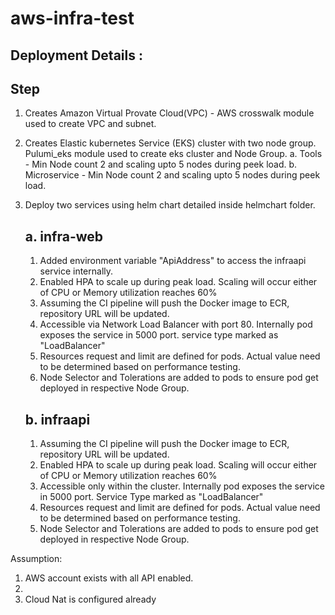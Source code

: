 # aws-infra-test

## Deployment Details : 

## Step
1. Creates Amazon Virtual Provate Cloud(VPC) - AWS crosswalk module used to create VPC and subnet.
   
2. Creates Elastic kubernetes Service (EKS) cluster with two node group. Pulumi_eks module used to create eks cluster and Node Group. 
   a. Tools - Min Node count 2 and scaling upto 5 nodes during peek load. 
   b. Microservice - Min Node count 2 and scaling upto 5 nodes during peek load.
   
3. Deploy two services using helm chart detailed inside helmchart folder.
   
   ## a. infra-web
   
     1. Added environment variable "ApiAddress" to access the infraapi service internally.
     2. Enabled HPA to scale up during peak load. Scaling will occur either of CPU or Memory utilization reaches 60%
     3. Assuming the CI pipeline will push the Docker image to ECR, repository URL will be updated.
     4. Accessible via Network Load Balancer with port 80. Internally pod exposes the service in 5000 port. service type marked as "LoadBalancer"
     5. Resources request and limit are defined for pods. Actual value need to be determined based on performance testing.
     6. Node Selector and Tolerations are added to pods to ensure pod get deployed in respective Node Group.
        
   ## b. infraapi
      
     1. Assuming the CI pipeline will push the Docker image to ECR, repository URL will be updated.
     2. Enabled HPA to scale up during peak load. Scaling will occur either of CPU or Memory utilization reaches 60%
     3. Accessible only within the cluster. Internally pod exposes the service in 5000 port. Service Type marked as "LoadBalancer"
     4. Resources request and limit are defined for pods. Actual value need to be determined based on performance testing.
     5. Node Selector and Tolerations are added to pods to ensure pod get deployed in respective Node Group. 


Assumption: 
1. AWS account exists with all API enabled.
2. 
3. Cloud Nat is configured already
